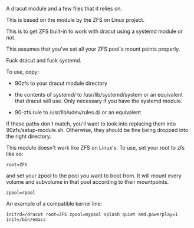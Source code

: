 A dracut module and a few files that it relies on.

This is based on the module by the ZFS on Linux project.

This is to get ZFS built-in to work with dracut using a systemd module or not.

This assumes that you've set all your ZFS pool's mount points properly.

Fuck dracut and fuck systemd.

To use, copy:

* 90zfs to your dracut module directory

* the contents of systemd/ to /usr/lib/systemd/system or an equivalent that dracut will use. Only necessary if you have the systemd module.

* 90-zfs.rule to /usr/lib/udev/rules.d/ or an equivalent

If these paths don't match, you'll want to look into replacing them into 90zfs/setup-module.sh. Otherwise, they should be fine being dropped into the right directory.

This module doesn't work like ZFS on Linux's. To use, set your root to zfs like so:

`root=ZFS`

and set your zpool to the pool you want to boot from. It will mount every volume and subvolume in that pool according to their mountpoints.

`zpool=rpool`

An example of a compatible kernel line:

`initrd=/dracut root=ZFS zpool=mypool splash quiet amd.powerplay=1 init=/bin/emacs`
